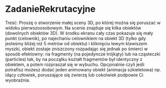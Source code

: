 # ZadanieRekrutacyjne
 Treść:
Proszę o stworzenie małej sceny 3D, po której można się poruszać w
widoku pierwszoosobowym. Na scenie znajduje się kilka obiektów
(dowolnych obiektów 3D). W środku ekranu cały czas pokazuje się mały
punkt (celownik), po najechaniu celownikiem na obiekt 3D (tylko gdy
jesteśmy bliżej niż 5 metrów od obiektu) i kliknięciu lewym klawiszem
myszki, obiekt zostaje zniszczony rozpadając się jednak po śmierci w
sposób efektowny: na fragmenty (na pojedyncze trójkąty) lub na
cząsteczki (particles) tak, by na początku kształt fragmentów był
identyczny z obiektem, a potem rozpraszał się w wybuchu. Opcjonalnie
czyli jeśli potrafisz możesz dodać jeden animowany obiekt (animacja
szkieletowa) np. idący człowiek, poruszające się zwierzę lub cokolwiek
podpowie Ci wyobraźnia.
